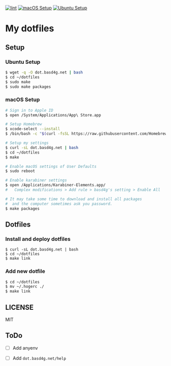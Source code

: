 [![lint](https://github.com/basd4g/dotfiles/workflows/lint/badge.svg)](https://github.com/basd4g/dotfiles/actions?query=workflow%3Alint)
[![macOS Setup](https://github.com/basd4g/dotfiles/workflows/macOS%20Setup/badge.svg)](https://github.com/basd4g/dotfiles/actions?query=workflow%3A%22macOS+Setup%22)
[![Ubuntu Setup](https://github.com/basd4g/dotfiles/workflows/Ubuntu%20Setup/badge.svg)](https://github.com/basd4g/dotfiles/actions?query=workflow%3A%22Ubuntu+Setup%22)

# My dotfiles

## Setup

### Ubuntu Setup

```sh
$ wget -q -O dot.basd4g.net | bash
$ cd ~/dotfiles
$ sudo make
$ sudo make packages
```

### macOS Setup

```sh
# Sign in to Apple ID
$ open /System/Applications/App\ Store.app

# Setup Homebrew
$ xcode-select --install
$ /bin/bash -c "$(curl -fsSL https://raw.githubusercontent.com/Homebrew/install/master/install.sh)"

# Setup my settings
$ curl -sL dot.basd4g.net | bash
$ cd ~/dotfiles
$ make

# Enable macOS settings of User Defaults
$ sudo reboot

# Enable karabiner settings
$ open /Applications/Karabiner-Elements.app/
#   Complex modifications > Add rule > basd4g's setting > Enable All

# It may take some time to download and install all packages
#  and the computer sometimes ask you password.
$ make packages
```

## Dotfiles

### Install and deploy dotfiles

```
$ curl -sL dot.basd4g.net | bash
$ cd ~/dotfiles
$ make link
```

### Add new dotfile

```sh
$ cd ~/dotfiles
$ mv ~/.hogerc ./
$ make link
```

## LICENSE

MIT

## ToDo

- [ ] Add anyenv
- [ ] Add `dot.basd4g.net/help`

